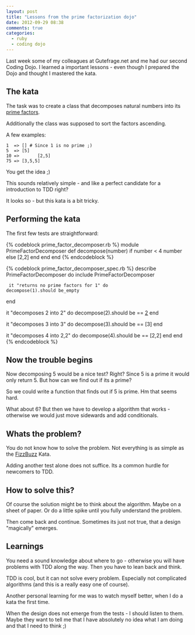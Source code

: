 ```yaml
---
layout: post
title: "Lessons from the prime factorization dojo"
date: 2012-09-29 08:38
comments: true
categories: 
  - ruby
  - coding dojo
---
```

Last week some of my colleagues at Gutefrage.net and me had our second
Coding Dojo. I learned a important lessons - even though I prepared the
Dojo and thought I mastered the kata.

## The kata

The task was to create a class that decomposes natural numbers into its
[prime factors][1].

Additionally the class was supposed to sort the factors ascending.

A few examples:

    1  => [] # Since 1 is no prime ;)
    5  => [5]
    10 =>       [2,5]
    75 => [3,5,5]
    
You get the idea ;)

This sounds relatively simple - and like a perfect candidate for a
introduction to TDD right?

It looks so - but this kata is a bit tricky.

## Performing the kata

The first few tests are straightforward:

{% codeblock prime_factor_decomposer.rb %}
module PrimeFactorDecomposer 
  def decompose(number)
    if number < 4
      number
    else
      [2,2]
    end
  end
end
{% endcodeblock %}

{% codeblock prime_factor_decomposer_spec.rb %}
describe PrimeFactorDecomposer do
    include PrimeFactorDecomposer

     it "returns no prime factors for 1" do
    decompose(1).should be_empty
  end

  it "decomposes 2 into 2" do
    decompose(2).should be == [2]
  end

  it "decomposes 3 into 3" do
    decompose(3).should be == [3]
  end

  it "decomposes 4 into 2,2" do
    decompose(4).should be == [2,2]
  end
end
{% endcodeblock %}

## Now the trouble begins

Now decomposing 5 would be a nice test? Right? Since 5 is a prime it
would only return 5. But how can we find out if its a prime?

So we could write a function that finds out if 5 is prime. Hm that seems
hard.

What about 6? But then we have to develop a algorithm that works -
otherwise we would just move sidewards and add conditionals.

## Whats the problem?

You do not know how to solve the problem. Not everything is as simple as
the [FizzBuzz][2] Kata.

Adding another test alone does not suffice. Its a common hurdle for
newcomers to TDD. 

## How to solve this?

Of course the solution might be to think about the algorithm. Maybe on a
sheet of paper. Or do a little spike until you fully understand the
problem.

Then come back and continue. Sometimes its just not true, that a design
"magically" emerges.

## Learnings

You need a sound knowledge about where to go - otherwise you will have
problems with TDD along the way. Then you have to lean back and think. 

TDD is cool, but it can not solve every problem. Especially not
complicated algorithms (and this is a really easy one of course).

Another personal learning for me was to watch myself better, when I do a
kata the first time.

When the design does not emerge from the tests - I should listen to
them. Maybe they want to tell me that I have absolutely no idea what I
am doing and that I need to think ;) 

[1]: http://en.wikipedia.org/wiki/Prime_factor
[2]: http://www.codingdojo.org/cgi-bin/wiki.pl?KataFizzBuzz
